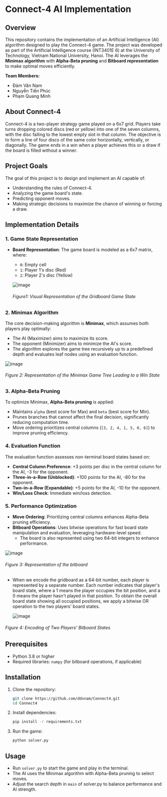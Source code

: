 # Connect-4 AI Implementation

## Overview
This repository contains the implementation of an Artificial Intelligence (AI) algorithm designed to play the Connect-4 game. The project was developed as part of the Artificial Intelligence course (INT3401E 6) at the University of Technology, Vietnam National University, Hanoi. The AI leverages the **Minimax algorithm** with **Alpha-Beta pruning** and **Bitboard representation** to make optimal moves efficiently.

**Team Members:**
- Đàm Văn Nam
- Nguyễn Tiến Phúc
- Phạm Quang Minh
  
## About Connect-4
Connect-4 is a two-player strategy game played on a 6x7 grid. Players take turns dropping colored discs (red or yellow) into one of the seven columns, with the disc falling to the lowest empty slot in that column. The objective is to form a line of four discs of the same color horizontally, vertically, or diagonally. The game ends in a win when a player achieves this or a draw if the board is filled without a winner.

## Project Goals
The goal of this project is to design and implement an AI capable of:
- Understanding the rules of Connect-4.
- Analyzing the game board's state.
- Predicting opponent moves.
- Making strategic decisions to maximize the chance of winning or forcing a draw.

## Implementation Details
### 1. Game State Representation
- **Board Representation**: The game board is modeled as a 6x7 matrix, where:
  - `0`: Empty cell
  - `1`: Player 1's disc (Red)
  - `2`: Player 2's disc (Yellow)
    
  ![image](https://github.com/user-attachments/assets/e05e77a5-701b-412f-b4d0-5044e6752699)
  ###### Figure1: Visual Representation of the Gridboard Game State

### 2. Minimax Algorithm
The core decision-making algorithm is **Minimax**, which assumes both players play optimally:
- The AI (Maximizer) aims to maximize its score.
- The opponent (Minimizer) aims to minimize the AI's score.
- The algorithm explores the game tree recursively up to a predefined depth and evaluates leaf nodes using an evaluation function.

![image](https://github.com/user-attachments/assets/adfaa9b9-484e-48c8-bb64-fa882b1699b3)
  ###### Figure 2: Representation of the Minimax Game Tree Leading to a Win State
  
### 3. Alpha-Beta Pruning
To optimize Minimax, **Alpha-Beta pruning** is applied:
- Maintains `alpha` (best score for Max) and `beta` (best score for Min).
- Prunes branches that cannot affect the final decision, significantly reducing computation time.
- Move ordering prioritizes central columns (`[3, 2, 4, 1, 5, 0, 6]`) to improve pruning efficiency.

### 4. Evaluation Function
The evaluation function assesses non-terminal board states based on:
- **Central Column Preference**: +3 points per disc in the central column for the AI, -3 for the opponent.
- **Three-in-a-Row (Unblocked)**: +100 points for the AI, -80 for the opponent.
- **Two-in-a-Row (Expandable)**: +5 points for the AI, -10 for the opponent.
- **Win/Loss Check**: Immediate win/loss detection.

### 5. Performance Optimization
- **Move Ordering**: Prioritizing central columns enhances Alpha-Beta pruning efficiency.
- **Bitboard Operations**: Uses bitwise operations for fast board state manipulation and evaluation, leveraging hardware-level speed.
  - The board is also represented using two 64-bit integers to enhance performance.

![image](https://github.com/user-attachments/assets/c0582b0f-8b71-4f42-8b68-4b303c2ce862)

  ###### Figure 3: Representation of the bitboard

  - When we encode the gridboard as a 64-bit number, each player is represented by a separate number. Each number indicates that player's board state, where a 1 means the player occupies the bit position, and a 0 means the player hasn't played in that position. To obtain the overall board state showing all occupied positions, we apply a bitwise OR operation to the two players' board states.

    ![image](https://github.com/user-attachments/assets/162311cf-cfd0-437f-80f9-e9bc4d8ada2b)

 ###### Figure 4: Encoding of Two Players' Bitboard States
 
## Prerequisites
- Python 3.8 or higher
- Required libraries: `numpy` (for bitboard operations, if applicable)

## Installation
1. Clone the repository:
   ```bash
   git clone https://github.com/ddvnam/Connect4.git
   cd Connect4
   ```
2. Install dependencies:
   ```bash
   pip install -r requirements.txt
   ```
3. Run the game:
   ```bash
   python solver.py
   ```

## Usage
- Run `solver.py` to start the game and play in the terminal.
- The AI uses the Minimax algorithm with Alpha-Beta pruning to select moves.
- Adjust the search depth in `main` of solver.py to balance performance and AI strength.
